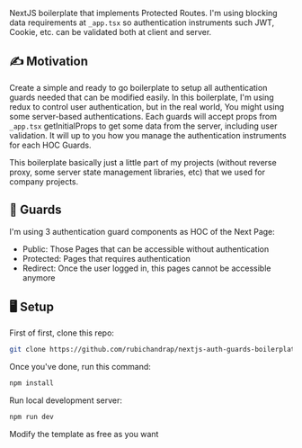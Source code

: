 NextJS boilerplate that implements Protected Routes. I'm using blocking data requirements at `_app.tsx` so authentication instruments such JWT, Cookie, etc. can be validated both at client and server.

## ✍️ Motivation

Create a simple and ready to go boilerplate to setup all authentication guards needed that can be modified easily. In this boilerplate, I'm using redux to control user authentication, but in the real world, You might using some server-based authentications. Each guards will accept props from `_app.tsx` getInitialProps to get some data from the server, including user validation. It will up to you how you manage the authentication instruments for each HOC Guards.

This boilerplate basically just a little part of my projects (without reverse proxy, some server state management libraries, etc) that we used for company projects.

## 🔐 Guards

I'm using 3 authentication guard components as HOC of the Next Page:

- Public: Those Pages that can be accessible without authentication
- Protected: Pages that requires authentication
- Redirect: Once the user logged in, this pages cannot be accessible anymore

## 🖥️ Setup

First of first, clone this repo:

```bash
git clone https://github.com/rubichandrap/nextjs-auth-guards-boilerplate
```

Once you've done, run this command:

```bash
npm install
```

Run local development server:

```bash
npm run dev
```

Modify the template as free as you want
